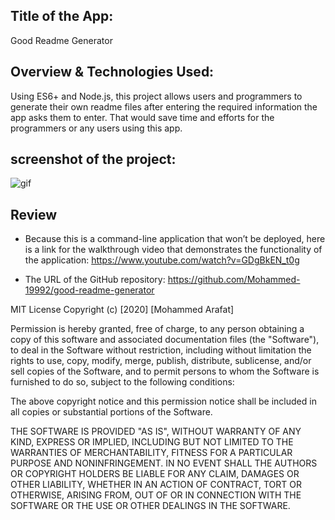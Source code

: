 ## Title of the App:
Good Readme Generator 

## Overview & Technologies Used:
Using ES6+ and Node.js, this project allows users and programmers to generate their own readme files after entering the required information the app asks them to enter.  That would save time and efforts for the programmers or any users using this app.

## screenshot of the project:
![gif](https://user-images.githubusercontent.com/67847324/95939791-e3a86f00-0daa-11eb-98d6-07fcdbc7b7c5.gif)

## Review
* Because this is a command-line application that won’t be deployed, here is a link for the walkthrough video that demonstrates the functionality of the application: https://www.youtube.com/watch?v=GDgBkEN_t0g

* The URL of the GitHub repository: https://github.com/Mohammed-19992/good-readme-generator

MIT License
Copyright (c) [2020] [Mohammed Arafat]

Permission is hereby granted, free of charge, to any person obtaining a copy of this software and associated documentation files (the "Software"), to deal in the Software without restriction, including without limitation the rights to use, copy, modify, merge, publish, distribute, sublicense, and/or sell copies of the Software, and to permit persons to whom the Software is furnished to do so, subject to the following conditions:

The above copyright notice and this permission notice shall be included in all copies or substantial portions of the Software.

THE SOFTWARE IS PROVIDED "AS IS", WITHOUT WARRANTY OF ANY KIND, EXPRESS OR IMPLIED, INCLUDING BUT NOT LIMITED TO THE WARRANTIES OF MERCHANTABILITY, FITNESS FOR A PARTICULAR PURPOSE AND NONINFRINGEMENT. IN NO EVENT SHALL THE AUTHORS OR COPYRIGHT HOLDERS BE LIABLE FOR ANY CLAIM, DAMAGES OR OTHER LIABILITY, WHETHER IN AN ACTION OF CONTRACT, TORT OR OTHERWISE, ARISING FROM, OUT OF OR IN CONNECTION WITH THE SOFTWARE OR THE USE OR OTHER DEALINGS IN THE SOFTWARE.
